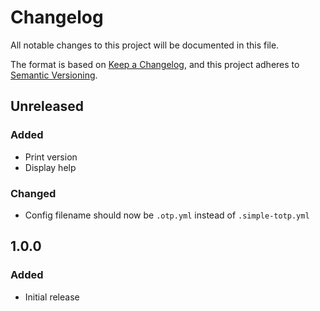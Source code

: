 # Changelog
All notable changes to this project will be documented in this file.

The format is based on [Keep a Changelog](https://keepachangelog.com/en/1.0.0/),
and this project adheres to [Semantic Versioning](https://semver.org/spec/v2.0.0.html).

## Unreleased
### Added
- Print version
- Display help
### Changed
- Config filename should now be `.otp.yml` instead of `.simple-totp.yml` 

## 1.0.0
### Added
- Initial release
